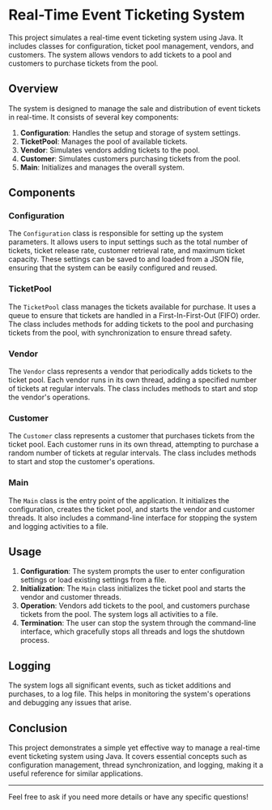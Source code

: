 # Real-Time Event Ticketing System

This project simulates a real-time event ticketing system using Java. It includes classes for configuration, ticket pool management, vendors, and customers. The system allows vendors to add tickets to a pool and customers to purchase tickets from the pool.

## Overview

The system is designed to manage the sale and distribution of event tickets in real-time. It consists of several key components:

1. **Configuration**: Handles the setup and storage of system settings.
2. **TicketPool**: Manages the pool of available tickets.
3. **Vendor**: Simulates vendors adding tickets to the pool.
4. **Customer**: Simulates customers purchasing tickets from the pool.
5. **Main**: Initializes and manages the overall system.

## Components

### Configuration

The `Configuration` class is responsible for setting up the system parameters. It allows users to input settings such as the total number of tickets, ticket release rate, customer retrieval rate, and maximum ticket capacity. These settings can be saved to and loaded from a JSON file, ensuring that the system can be easily configured and reused.

### TicketPool

The `TicketPool` class manages the tickets available for purchase. It uses a queue to ensure that tickets are handled in a First-In-First-Out (FIFO) order. The class includes methods for adding tickets to the pool and purchasing tickets from the pool, with synchronization to ensure thread safety.

### Vendor

The `Vendor` class represents a vendor that periodically adds tickets to the ticket pool. Each vendor runs in its own thread, adding a specified number of tickets at regular intervals. The class includes methods to start and stop the vendor's operations.

### Customer

The `Customer` class represents a customer that purchases tickets from the ticket pool. Each customer runs in its own thread, attempting to purchase a random number of tickets at regular intervals. The class includes methods to start and stop the customer's operations.

### Main

The `Main` class is the entry point of the application. It initializes the configuration, creates the ticket pool, and starts the vendor and customer threads. It also includes a command-line interface for stopping the system and logging activities to a file.

## Usage

1. **Configuration**: The system prompts the user to enter configuration settings or load existing settings from a file.
2. **Initialization**: The `Main` class initializes the ticket pool and starts the vendor and customer threads.
3. **Operation**: Vendors add tickets to the pool, and customers purchase tickets from the pool. The system logs all activities to a file.
4. **Termination**: The user can stop the system through the command-line interface, which gracefully stops all threads and logs the shutdown process.

## Logging

The system logs all significant events, such as ticket additions and purchases, to a log file. This helps in monitoring the system's operations and debugging any issues that arise.

## Conclusion

This project demonstrates a simple yet effective way to manage a real-time event ticketing system using Java. It covers essential concepts such as configuration management, thread synchronization, and logging, making it a useful reference for similar applications.

---

Feel free to ask if you need more details or have any specific questions!
